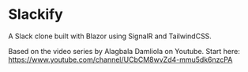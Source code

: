 # Slackify

A Slack clone built with Blazor using SignalR and TailwindCSS.

Based on the video series by Alagbala Damliola on Youtube.  Start here: https://www.youtube.com/channel/UCbCM8wvZd4-mmu5dk6nzcPA
